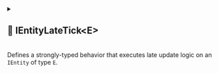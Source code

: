 
<details>
  <summary>
    <h2 id="entity-late-tick-t"> 🧩 IEntityLateTick&lt;E&gt;</h2>
    <br>Defines a strongly-typed behavior that executes late update logic on an <code>IEntity</code> of type <code>E</code>.
  </summary>

<br>

```csharp
public interface IEntityLateTick<in E> : IEntityLateTick where E : IEntity
```

- **Description:** Provides a strongly-typed version of `IEntityLateTick` for handling late update logic on a specific entity type.
- **Type Parameter:** `E` – The concrete entity type this behavior is associated with.
- **Inherits:** [IEntityLateTick](#entity-late-tick)
- **Remarks:** Automatically invoked by `IEntity.LateTick()` on entities of type `E`.

---

## 🏹 Methods

#### `LateTick(E, float)`

```csharp
public void LateTick(E entity, float deltaTime);
```

- **Description:** Called during the late update phase of the frame for the strongly-typed entity.
- **Parameters:**
    - `entity` – The strongly-typed entity being updated.
    - `deltaTime` – Elapsed time since the last frame.
- **Remarks:** Implements the base `IEntityLateTick.LateTick(IEntity, float)` explicitly by casting the entity to type `E`.

---

### 🗂 Example of Usage

Make a camera follow a `PlayerEntity` smoothly

```csharp
public class PlayerEntity : Entity
{
}
```

```csharp
public class CameraFollowBehaviour : IEntityLateTick<PlayerEntity>
{
    public void LateTick(PlayerEntity entity, float deltaTime)
    {
        var camera = entity.GetValue<Camera>("Camera");
        var target = entity.GetValue<Transform>("Target");
        var smoothSpeed = entity.GetValue<float>("SmoothSpeed");

        camera.transform.position = Vector3.Lerp(
            camera.transform.position,
            target.position,
            smoothSpeed * deltaTime
        );
    }
}
```

> Note: Uses the strongly-typed `PlayerEntity`, so no casting from `IEntity` is required.

</details>